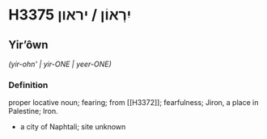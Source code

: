 # H3375 יִרְאוֹן / יראון

## Yirʼôwn

_(yir-ohn' | yir-ONE | yeer-ONE)_

### Definition

proper locative noun; fearing; from [[H3372]]; fearfulness; Jiron, a place in Palestine; Iron.

- a city of Naphtali; site unknown
